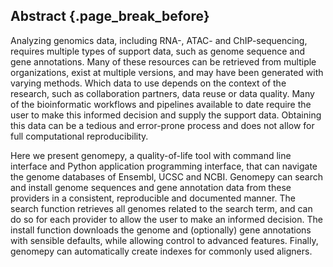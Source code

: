 ## Abstract {.page_break_before}
Analyzing genomics data, including RNA-, ATAC- and ChIP-sequencing, requires multiple types of support data, such as genome sequence and gene annotations.
Many of these resources can be retrieved from multiple organizations, exist at multiple versions, and may have been generated with varying methods.
Which data to use depends on the context of the research, such as collaboration partners, data reuse or data quality.
Many of the bioinformatic workflows and pipelines available to date require the user to make this informed decision and supply the support data.
Obtaining this data can be a tedious and error-prone process and does not allow for full computational reproducibility.

Here we present genomepy, a quality-of-life tool with command line interface and Python application programming interface, that can navigate the genome databases of Ensembl, UCSC and NCBI.
Genomepy can search and install genome sequences and gene annotation data from these providers in a consistent, reproducible and documented manner.
The search function retrieves all genomes related to the search term, and can do so for each provider to allow the user to make an informed decision.
The install function downloads the genome and (optionally) gene annotations with sensible defaults, while allowing control to advanced features.
Finally, genomepy can automatically create indexes for commonly used aligners.
